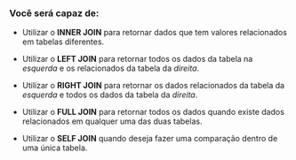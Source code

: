 ### Você será capaz de:

* Utilizar o **INNER JOIN** para retornar dados que tem valores relacionados em tabelas diferentes.

* Utilizar o **LEFT JOIN** para retornar todos os dados da tabela na *esquerda* e os relacionados da tabela da *direita*.

* Utilizar o **RIGHT JOIN** para retornar os dados relacionados da tabela da *esquerda* e todos os dados da tabela da *direita*.

* Utilizar o **FULL JOIN** para retornar todos os dados quando existe dados relacionados em qualquer uma das duas tabelas.

* Utilizar o **SELF JOIN** quando deseja fazer uma comparação dentro de uma única tabela.
